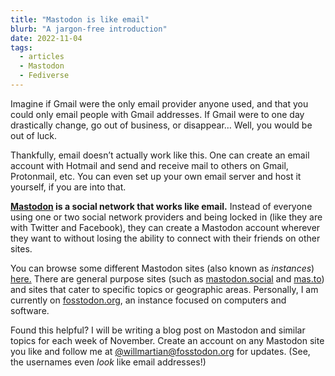 ```yaml
---
title: "Mastodon is like email"
blurb: "A jargon-free introduction"
date: 2022-11-04
tags:
  - articles
  - Mastodon
  - Fediverse
---
```


Imagine if Gmail were the only email provider anyone used, and that you could only email people with Gmail addresses. If Gmail were to one day drastically change, go out of business, or disappear… Well, you would be out of luck.

Thankfully, email doesn’t actually work like this. One can create an email account with Hotmail and send and receive mail to others on Gmail, Protonmail, etc. You can even set up your own email server and host it yourself, if you are into that.

**[Mastodon](https://joinmastodon.org) is a social network that works like email.** Instead of everyone using one or two social network providers and being locked in (like they are with Twitter and Facebook), they can create a Mastodon account wherever they want to without losing the ability to connect with their friends on other sites. 

You can browse some different Mastodon sites (also known as *instances*) [here.](https://joinmastodon.org/servers) There are general purpose sites (such as [mastodon.social](https://mastodon.social) and [mas.to](https://mas.to)) and sites that cater to specific topics or geographic areas. Personally, I am currently on [fosstodon.org](https://fosstodon.org), an instance focused on computers and software. 

Found this helpful? I will be writing a blog post on Mastodon and similar topics for each week of November. Create an account on any Mastodon site you like and follow me at [@willmartian@fosstodon.org](https://fosstodon.org/@willmartian) for updates. (See, the usernames even *look* like email addresses!)
